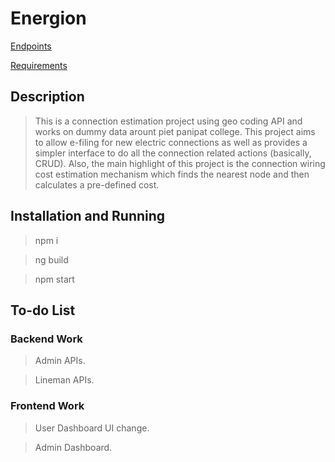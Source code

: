 # Energion

[Endpoints](ENDPOINTS.md)

[Requirements](REQUIREMENTS.md)

## Description

> This is a connection estimation project using geo coding API and works on dummy data arount piet panipat college. This project aims to allow e-filing for new electric connections as well as provides a simpler interface to do all the connection related actions (basically, CRUD). Also, the main highlight of this project is the connection wiring cost estimation mechanism which finds the nearest node and then calculates a pre-defined cost.

## Installation and Running

> npm i

> ng build

> npm start

## To-do List

### Backend Work

> Admin APIs.

> Lineman APIs.

### Frontend Work

> User Dashboard UI change.

> Admin Dashboard.
